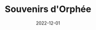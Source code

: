 ---
title: Souvenirs d'Orphée
date: 2022-12-01
taxonomy: GAME DESIGN - ILLUSTRATION
slug: souvenirs-orphee
dividerDate: ........................
dividerTaxonomy: ....
thumbnail: souvenirs_orphee/thumbnail_souvenirs_orphee.jpg
externalLink: https://souvenirsdorphee.netlify.app/

problematic: "This project was a video game project with the theme : 'Composed Past'. We chose the subject of daughter-mother relationship through a plateformer with a multiple-choice story component."


content:
  titleSection:
  - taxonomy: GAME DESIGN - ILLUSTRATION
  - people: 5
  - duration: 2
  thinkingSection:
    pains:
      - Keep optimism on a sad story without sugar coating the reality
      - Deuxième pain
    solutions:
      - Let the player choose the path that suites their personnality better 
      - 2eme soluc
  processSection:
    - percent:
      - top:
        - icon: icon-20-percent.svg
        - text: "We started our project by brainstorming about the story, the message and the flow of the game. In order to organise we structured a user flow chart to define our mvp and the features we wanted to have."
      - img: souvenirs_orphee/mvp.png
    - percent:
      - top:
        - icon: icon-50-percent.svg
        - text: "To get started on the visual universe we created a moodboard, we took this time to share inspiration on monochrome games that inspired us like Limbo, Hollow Knight or Genesis Noir"
      - img: souvenirs_orphee/inspi.png
    - percent:
      - top:
        - icon: icon-80-percent.svg 
        - text: "Before we could develop the game we had to structure the game design and the scenario and 3 possible story paths. We landed on 3 levels, 3 lives, 3 choices and 3 cinematics to bond the scenes."
      - img: souvenirs_orphee/game_design.png
    - percent:
      - top:
        - icon: icon-100-percent.svg 
        - text: "I took charge of the character design and animation of our adult character and partcipated in the creation of the character design of the child Orphee and the differnent assets. To finally be able to implement the assets in the game."
      - img: souvenirs_orphee/chara_design_2.png
  gallerySection:
    logo:
      - souvenirs_orphee/character.png
    screenCenter: 
      - souvenirs_orphee/menu.png
      - souvenirs_orphee/choice.png
    screenRight:
      - souvenirs_orphee/tuto.png
      - souvenirs_orphee/eye_1.png
      - souvenirs_orphee/eye_2.png
      - souvenirs_orphee/eye_3.png
    assets:

  learningSection:
          - Game & level design of a platformer
          - Character design with the goal to create idles and animation in Unity
          - Create a character simple enough to animate easely and fast in collaboration with someone else


nextProject: 1-minute-dans-le-monde/
nextProjectName: 1 Minute dans le monde
nextProjectthumbnail: 1min_dans_le_monde/next_image.svg

footer_version: sticky
---
